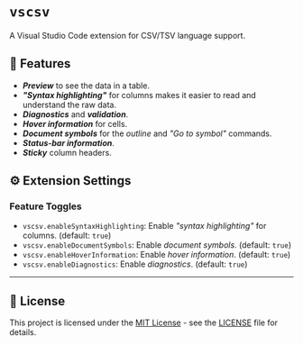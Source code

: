 # `vscsv`

A Visual Studio Code extension for CSV/TSV language support.

## 🚀 Features

- ***Preview*** to see the data in a table.
- ***"Syntax highlighting"*** for columns makes it easier to read and understand the raw data.
- ***Diagnostics*** and ***validation***. 
- ***Hover information*** for cells.
- ***Document symbols*** for the _outline_ and _"Go to symbol"_ commands.
- ***Status-bar information***.
- ***Sticky*** column headers.

## ⚙️ Extension Settings

### Feature Toggles

- `vscsv.enableSyntaxHighlighting`: Enable _"syntax highlighting"_ for columns. (default: `true`)
- `vscsv.enableDocumentSymbols`: Enable _document symbols_. (default: `true`)
- `vscsv.enableHoverInformation`: Enable _hover information_. (default: `true`)
- `vscsv.enableDiagnostics`: Enable _diagnostics_. (default: `true`)

---

## 📃 License

This project is licensed under the [MIT License](./LICENSE) - see the [LICENSE](LICENSE) file for details.
